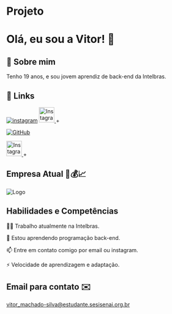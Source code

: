 # Projeto

# Olá, eu sou a Vitor! 👋

## 🚀 Sobre mim
Tenho 19 anos, e sou jovem aprendiz de back-end da Intelbras.

## 🔗 Links
[![instagram](https://www.vectorlogo.zone/logos/instagram/instagram-ar21.svg)](https://www.instagram.com/vitor.ms457?igsh=MWJvM2FxdzF4MnJ6dQ==)
<a href="https://www.instagram.com/vitor.ms457?igsh=MWJvM2FxdzF4MnJ6dQ==" taget="_blank"> <img src="https://www.vectorlogo.zone/logos/instagram/instagram-ar21.svg" alt="Instagram" width="40" height="40"/> </a>+


[![GitHub](https://www.vectorlogo.zone/logos/git-scm/git-scm-ar21.svg)](https://github.com/vitorSESI)

<a href="https://github.com/vitorSESI" taget="_blank"> <img src="https://www.vectorlogo.zone/logos/git-scm/git-scm-ar21.svg" alt="Instagram" width="40" height="40"/> </a>+

## Empresa Atual ‍💼💰📈



![Logo](https://upload.wikimedia.org/wikipedia/commons/2/2b/Logomarca_Intelbras_verde.png)

## Habilidades e Competências
👩‍💻 Trabalho atualmente na Intelbras.

🧠 Estou aprendendo programação back-end.


📫 Entre em contato comigo por email ou instagram.


⚡️ Velocidade de aprendizagem e adaptação.

## Email para contato ✉️

vitor_machado-silva@estudante.sesisenai.org.br
